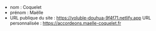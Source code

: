- nom : Coquelet
- prénom : Maëlle
- URL publique du site : https://voluble-douhua-9f4f71.netlify.app
URL personnalisée : https://accordeons.maelle-coquelet.fr
